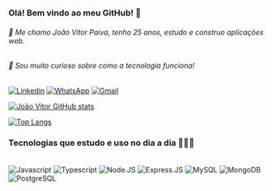 ### Olá! Bem vindo ao meu GitHub! 🤙
###### 👋 Me chamo João Vitor Paiva, tenho 25 anos, estudo e construo aplicações web.
###### 👀 Sou muito curioso sobre como a tecnologia funciona!

[![Linkedin](https://img.shields.io/badge/LinkedIn-0077B5?style=for-the-badge&logo=linkedin&logoColor=white)](https://www.linkedin.com/in/jvlpaiva)
[![WhatsApp](https://img.shields.io/badge/WhatsApp-25D366?style=for-the-badge&logo=whatsapp&logoColor=white)](https://api.whatsapp.com/send?phone=5541996041685&text=Ol%C3%A1%2C%20te%20achei%20no%20GitHub)
[![Gmail](https://img.shields.io/badge/Gmail-D14836?style=for-the-badge&logo=gmail&logoColor=white)](mailto:jvlimapaiva@gmail.com)





[![João Vitor GitHub stats](https://github-readme-stats.vercel.app/api?username=jvlinkin&hide=contribs,stars&count_private=true&show_icons=true&theme=tokyonight&include_all_commits=true)](https://github.com/anuraghazra/github-readme-stats)

[![Top Langs](https://github-readme-stats.vercel.app/api/top-langs/?username=jvlinkin&layout=compact)](https://github.com/anuraghazra/github-readme-stats)

### Tecnologias que estudo e uso no dia a dia  🧑🏻‍💻 

<div style="display: inline_block"><br/>
<img align="center", alt="Javascript" src="https://img.shields.io/badge/JavaScript-F7DF1E?style=for-the-badge&logo=javascript&logoColor=black">
<img align="center", alt="Typescript" src="https://img.shields.io/badge/TypeScript-007ACC?style=for-the-badge&logo=typescript&logoColor=white">
<img align="center", alt="Node.JS" src="https://img.shields.io/badge/Node.js-43853D?style=for-the-badge&logo=node.js&logoColor=white">
<img align="center", alt="Express.JS" src="https://img.shields.io/badge/Express.js-404D59?style=for-the-badge">
<img align="center", alt="MySQL" src="https://img.shields.io/badge/MySQL-00000F?style=for-the-badge&logo=mysql&logoColor=white">
<img align="center", alt="MongoDB" src="https://img.shields.io/badge/MongoDB-4EA94B?style=for-the-badge&logo=mongodb&logoColor=white">
<img align="center", alt="PostgreSQL" src="https://img.shields.io/badge/PostgreSQL-316192?style=for-the-badge&logo=postgresql&logoColor=white"><br/><br>


</div><br/><br>



